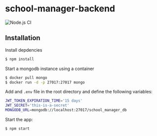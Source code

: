 # school-manager-backend
![Node.js CI](https://github.com/idirouhab/school-manager-backend/workflows/Node.js%20CI/badge.svg?branch=master)

## Installation

Install depdencies
```bash
$ npm install
```

Start a mongodb instance using a container
```bash
$ docker pull mongo
$ docker run -d -p 27017:27017 mongo
```

Add and `.env` file in the root directory and define the following variables:
```bash
JWT_TOKEN_EXPIRATION_TIME='15 days'
JWT_SECRET='this-is-a-secret'
MONGODB_URL=mongodb://localhost:27017/school_manager_db
```

Start the app:
```bash
$ npm start
```

